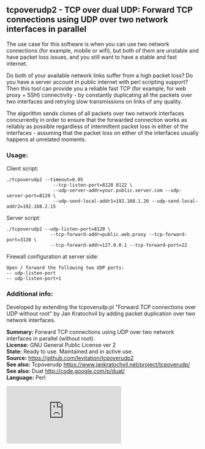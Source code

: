 ## tcpoverudp2 - TCP over dual UDP: Forward TCP connections using UDP over two network interfaces in parallel

The use case for this software is when you can use two network connections (for example, mobile or wifi), but both of them are unstable and have packet loss issues, and you still want to have a stable and fast internet.

Do both of your available network links suffer from a high packet loss? Do you have a server account in public internet with perl scripting support? Then this tool can provide you a reliable fast TCP (for example, for web proxy + SSH) connectivity - by constantly duplicating all the packets over two interfaces and retrying slow transmissions on links of any quality.

The algorithm sends clones of all packets over two network interfaces concurrently in order to ensure that the forwarded connection works as reliably as possible regardless of intermittent packet loss in either of the interfaces - assuming that the packet loss on either of the interfaces usually happens at unrelated moments.

### Usage:

Client script:

	./tcpoverudp2 --timeout=0.05 
                     --tcp-listen-port=8128 8122 \
                     --udp-server-addr=your.public.server.com --udp-server-port=8120 \
                     --udp-send-local-addr1=192.168.1.20 --udp-send-local-addr2=192.168.2.15

Server script:

	./tcpoverudp2 --udp-listen-port=8120 \
                    --tcp-forward-addr=public.web.proxy --tcp-forward-port=3128 \
                    --tcp-forward-addr=127.0.0.1 --tcp-forward-port=22

Firewall configuration at server side:

    Open / forward the following two UDP ports:
	-- udp-listen-port
	-- udp-listen-port+1


### Additional info:

Developed by extending the tcpoverudp.pl "Forward TCP connections over UDP without root" by Jan Kratochvil by adding packet duplication over two network interfaces.

**Summary:**        Forward TCP connections using UDP over two network interfaces in parallel (without root).
<br>**License:**    GNU General Public License ver 2
<br>**State:**      Ready to use. Maintained and in active use.
<br>**Source:**     https://github.com/levitation/tcpoverudp2
<br>**See also:**   Tcpoverudp     https://www.jankratochvil.net/project/tcpoverudp/
<br>**See also:**   Duat	       http://code.google.com/p/duat/
<br>**Language:**   Perl


[![Analytics](https://ga-beacon.appspot.com/UA-351728-28/tcpoverudp2/README.md?pixel)](https://github.com/igrigorik/ga-beacon)
